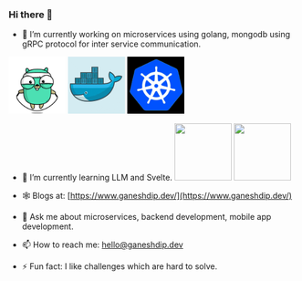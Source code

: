 ### Hi there 👋

- 🔭 I’m currently working on microservices using golang, mongodb using gRPC protocol for inter service communication.  
<img src="https://raw.githubusercontent.com/ganeshdipdumbare/ganeshdipdumbare/master/gif/go.gif" width="100" height="100" /> 
<img src="https://raw.githubusercontent.com/ganeshdipdumbare/ganeshdipdumbare/master/gif/docker.gif" width="100" height="100" /> 
<img src="https://raw.githubusercontent.com/ganeshdipdumbare/ganeshdipdumbare/master/gif/kubernetes.gif" width="100" height="100" />  

- 🌱 I’m currently learning LLM and Svelte.
  <img src=https://github.com/ganeshdipdumbare/ganeshdipdumbare/assets/50045252/4a473634-3f07-4c92-a2c7-a6d4c1612aea width="100" height="100" />
  <img src=https://github.com/ganeshdipdumbare/ganeshdipdumbare/assets/50045252/f5b5e40a-34a1-417d-87a4-2ae86abc0f16 width="100" height="100" /> 


- 🕸️ Blogs at: [https://www.ganeshdip.dev/](https://www.ganeshdip.dev/)
- 💬 Ask me about microservices, backend development, mobile app development.

- 📫 How to reach me: hello@ganeshdip.dev
- ⚡ Fun fact: I like challenges which are hard to solve.

